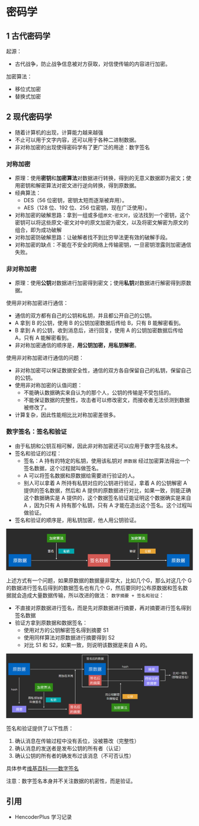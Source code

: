 # 密码学

## 1 古代密码学

起源：

- 古代战争，防止战争信息被对方获取，对信使传输的内容进行加密。

加密算法：

- 移位式加密
- 替换式加密

## 2 现代密码学

- 随着计算机的出现，计算能力越来越强
- 不止可以用于⽂字内容，还可以用于各种⼆进制数据。
- ⾮对称加密的出现使得密码学有了更广泛的用途：数字签名

### 对称加密

- 原理：使⽤**密钥**和**加密算法**对数据进行转换，得到的无意义数据即为密文；使用密钥和解密算法对密文进行逆向转换，得到原数据。
- 经典算法：
  - DES（56 位密钥，密钥太短⽽逐渐被弃用）。
  - AES（128 位、192 位、256 位密钥，现在广泛使用）。
- 对称加密的破解思路：拿到⼀组或多组`原文-密文对`，设法找到一个密钥，这个密钥可以将这些原文-密⽂对中的原⽂加密为密文，以及将密文解密为原文的组合，即为成功破解
- 对称加密防破解思路：让破解者找不到⽐穷举法更有效的破解手段。
- 对称加密的缺点：不能在不安全的网络上传输密钥，⼀旦密钥泄露则加密通信失败。

### 非对称加密

- 原理：使⽤**公钥**对数据进行加密得到密⽂；使⽤**私钥**对数据进行解密得到原数据。

使用非对称加密进行通信：

- 通信的双方都有自己的公钥和私钥，并且都公开自己的公钥。
- A 拿到 B 的公钥，使用 B 的公钥加密数据后传给 B，只有 B 能解密看到。
- B 拿到 A 的公钥，收到消息后，进行回复，使用 A 的公钥加密数据后传给 A，只有 A 能解密看到。
- 非对称加密通信的顺序是，**用公钥加密，用私钥解密**。

使用非对称加密进行通信的问题：

- 非对称加密可以保证数据安全性，通信的双方各自保留自己的私钥，保留自己的公钥。
- 使用非对称加密的认值问题：
  - 不能确认数据确实来自认为的那个人，公钥的传输是不受包括的。
  - 不能保证数据的完整性，攻击者可以修改密文，而接收者无法侦测到数据被修改了。
- 计算复杂，因此性能相⽐比对称加密差很多。

### 数字签名：签名和验证

- 由于私钥和公钥互相可解，因此非对称加密还可以应用于数字签名技术。
- 签名和验证的过程：
  - 签名：A 持有的特定的私钥，使用该私钥对 `原数据` 经过加密算法得出一个签名数据，这个过程就叫做签名。
  - A 可以将签名数据和原数据给需要进行验证的人。
  - 别人可以拿着 A 所持有私钥对应的公钥进行验证，拿着 A 的公钥解密 A 提供的签名数据，然后和 A 提供的原数据进行对比，如果一致，则能正确这个数据确实是 A 提供的，这个数据签名验证能证明这个数据确实是来自 A ，因为只有 A 持有那个私钥，只有 A 才能在造出这个签名。这个过程叫做验证。
- 签名和验证的顺序是，用私钥加密，他人用公钥验证。

![](images/simple-encryption-01.png)

上述方式有一个问题，如果原数据的数据量非常大，比如几个G，那么对这几个 G 的数据进行签名后得到的数据签名也有几个 G，然后要同时公布原数据和签名数据就会造成大量数据传输，所以改进的做法： `数字摘要 + 签名和验证`：

- 不直接对原数据进行签名，而是先对原数据进行摘要，再对摘要进行签名得到签名数据
- 验证方拿到原数据和数据签名：
  - 使用对方的公钥解密签名得到摘要 S1
  - 使用同样算法对原数据进行摘要得到 S2
  - 对比 S1 和 S2，如果一致，则说明该数据是来自 A 的。

![](images/simple-encryption-02.png)

签名和验证提供了以下性质：

1. 确认消息在传输过程中没有丢位，没被篡改（完整性）
2. 确认消息的发送者是发布公钥的所有者（认证）
3. 确认公钥的所有者的确发布过该消息（不可否认性）

具体参考[维基百科——数字签名](https://zh.wikipedia.org/wiki/%E6%95%B8%E4%BD%8D%E7%B0%BD%E7%AB%A0)

注意：数字签名本身并不关注数据的机密性，而是验证。

## 引用

- HencoderPlus 学习记录
